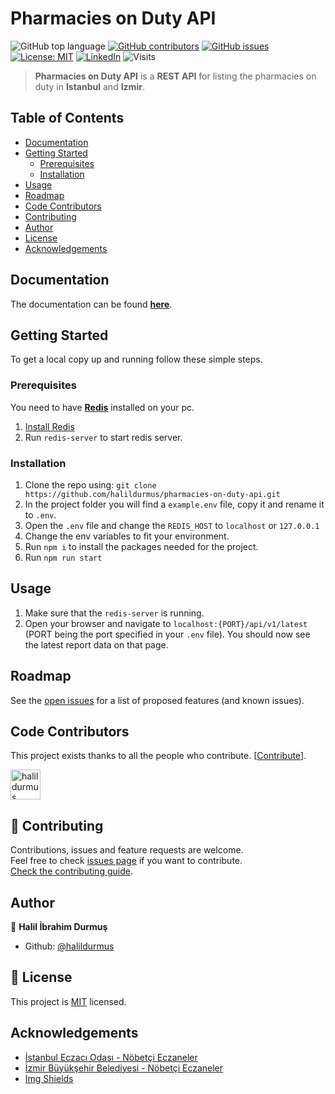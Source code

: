 # Pharmacies on Duty API

![GitHub top language](https://img.shields.io/github/languages/top/halildurmus/pharmacies-on-duty-api?style=for-the-badge)
[![GitHub contributors](https://img.shields.io/github/contributors-anon/halildurmus/pharmacies-on-duty-api?style=for-the-badge)](https://github.com/halildurmus/pharmacies-on-duty-api/graphs/contributors)
[![GitHub issues](https://img.shields.io/github/issues/halildurmus/pharmacies-on-duty-api?style=for-the-badge)](https://github.com/halildurmus/pharmacies-on-duty-api/issues)
[![License: MIT](https://img.shields.io/badge/License-MIT-blue.svg?style=for-the-badge)](https://github.com/halildurmus/pharmacies-on-duty-api/blob/master/LICENSE)
[![LinkedIn](https://img.shields.io/badge/LinkedIn-blue?logo=linkedin&labelColor=blue&style=for-the-badge)](https://linkedin.com/in/halildurmus)
![Visits](https://badges.pufler.dev/visits/halildurmus/pharmacies-on-duty-api?style=for-the-badge)

> **Pharmacies on Duty API** is a **REST API** for listing the pharmacies on duty in **Istanbul** and **Izmir**.

## Table of Contents

* [Documentation](#documentation)
* [Getting Started](#getting-started)
  * [Prerequisites](#prerequisites)
  * [Installation](#installation)
* [Usage](#usage)
* [Roadmap](#roadmap)
* [Code Contributors](#code-contributors)
* [Contributing](#-contributing)
* [Author](#author)
* [License](#-license)
* [Acknowledgements](#acknowledgements)

## Documentation

The documentation can be found **[here](https://pharmacies-on-duty-api.herokuapp.com/docs)**.

## Getting Started

To get a local copy up and running follow these simple steps.

### Prerequisites

You need to have **[Redis](https://redis.io)** installed on your pc.
1. [Install Redis](https://redis.io/topics/quickstart)
2. Run `redis-server` to start redis server.

### Installation

1. Clone the repo using: `git clone https://github.com/halildurmus/pharmacies-on-duty-api.git`
2. In the project folder you will find a `example.env` file, copy it and rename it to `.env`.
3. Open the `.env` file and change the `REDIS_HOST` to `localhost` or `127.0.0.1`
4. Change the env variables to fit your environment.
5. Run `npm i` to install the packages needed for the project.
6. Run `npm run start`

## Usage

1. Make sure that the `redis-server` is running.
2. Open your browser and navigate to `localhost:{PORT}/api/v1/latest` (PORT being the port specified in your `.env` file). 
You should now see the latest report data on that page.

## Roadmap

See the [open issues](https://github.com/halildurmus/pharmacies-on-duty-api/issues) for a list of proposed features (and known issues).

## Code Contributors

This project exists thanks to all the people who contribute. [[Contribute](CONTRIBUTING.md)].


<a href="https://github.com/halildurmus/pharmacies-on-duty-api/graphs/contributors">
  <img class="avatar" alt="halildurmus" src="https://github.com/halildurmus.png?v=4&s=96" width="48" height="48" />
</a>

## 🤝 Contributing

Contributions, issues and feature requests are welcome.<br />
Feel free to check [issues page](https://github.com/halildurmus/pharmacies-on-duty-api/issues) if you want to contribute.<br />
[Check the contributing guide](./CONTRIBUTING.md).<br />

## Author

👤 **Halil İbrahim Durmuş**

- Github: [@halildurmus](https://github.com/halildurmus)

## 📝 License

This project is [MIT](https://github.com/halildurmus/pharmacies-on-duty-api/blob/master/LICENSE) licensed.

## Acknowledgements
* [İstanbul Eczacı Odası - Nöbetçi Eczaneler](https://www.istanbuleczaciodasi.org.tr/nobetci-eczane/)
* [İzmir Büyükşehir Belediyesi - Nöbetçi Eczaneler](https://www.izmir.bel.tr/tr/NobetciEczane/27)
* [Img Shields](https://shields.io) 
